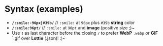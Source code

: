 # Syntax (examples)
* **`/:smile:-96px|#39b/`** // `:smile:` at `96px` plus `#39b` **string** color
* **`/:smile:96pt/`** // `:smile:` at `96pt` and **image** (positive size ;)~
* Use **`!`** as last character before the closing **`/`** to prefer **WebP** `.webp` or **GIF** `.gif over **Lottie** (.json)! :)~

